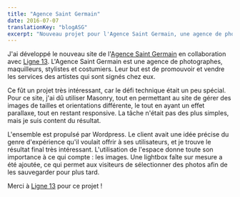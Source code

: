 ```yaml
---
title: "Agence Saint Germain"
date: 2016-07-07
translationKey: "blogASG"
excerpt: "Nouveau projet pour l'Agence Saint Germain, une agence de photographes, maquilleurs et costumiers."
---
```

J'ai développé le nouveau site de l'[Agence Saint Germain](http://www.asgparis.com/) en collaboration avec [Ligne 13](https://www.ligne13.com/). L'Agence Saint Germain est une agence de photographes, maquilleurs, stylistes et costumiers. Leur but est de promouvoir et vendre les services des artistes qui sont signés chez eux.

Ce fût un projet très intéressant, car le défi technique était un peu spécial. Pour ce site, j'ai dû utiliser Masonry, tout en permettant au site de gérer des images de tailles et orientations différente, le tout en ayant un effet parallaxe, tout en restant responsive. La tâche n'était pas des plus simples, mais je suis content du résultat.

L'ensemble est propulsé par Wordpress. Le client avait une idée précise du genre d'expérience qu'il voulait offrir à ses utilisateurs, et je trouve le résultat final très intéressant. L'utilisation de l'espace donne toute son importance à ce qui compte : les images. Une lightbox faîte sur mesure a été ajoutée, ce qui permet aux visiteurs de sélectionner des photos afin de les sauvegarder pour plus tard.

Merci à [Ligne 13](https://www.ligne13.com/) pour ce projet !
